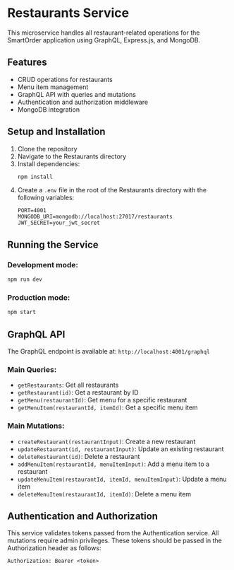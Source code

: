 # Restaurants Service

This microservice handles all restaurant-related operations for the SmartOrder application using GraphQL, Express.js, and MongoDB.

## Features

- CRUD operations for restaurants
- Menu item management
- GraphQL API with queries and mutations
- Authentication and authorization middleware
- MongoDB integration

## Setup and Installation

1. Clone the repository
2. Navigate to the Restaurants directory
3. Install dependencies:
   ```bash
   npm install
   ```
4. Create a `.env` file in the root of the Restaurants directory with the following variables:
   ```
   PORT=4001
   MONGODB_URI=mongodb://localhost:27017/restaurants
   JWT_SECRET=your_jwt_secret
   ```

## Running the Service

### Development mode:
```bash
npm run dev
```

### Production mode:
```bash
npm start
```

## GraphQL API

The GraphQL endpoint is available at: `http://localhost:4001/graphql`

### Main Queries:
- `getRestaurants`: Get all restaurants
- `getRestaurant(id)`: Get a restaurant by ID
- `getMenu(restaurantId)`: Get menu for a specific restaurant
- `getMenuItem(restaurantId, itemId)`: Get a specific menu item

### Main Mutations:
- `createRestaurant(restaurantInput)`: Create a new restaurant
- `updateRestaurant(id, restaurantInput)`: Update an existing restaurant
- `deleteRestaurant(id)`: Delete a restaurant
- `addMenuItem(restaurantId, menuItemInput)`: Add a menu item to a restaurant
- `updateMenuItem(restaurantId, itemId, menuItemInput)`: Update a menu item
- `deleteMenuItem(restaurantId, itemId)`: Delete a menu item

## Authentication and Authorization

This service validates tokens passed from the Authentication service. All mutations require admin privileges. These tokens should be passed in the Authorization header as follows:

```
Authorization: Bearer <token>
``` 